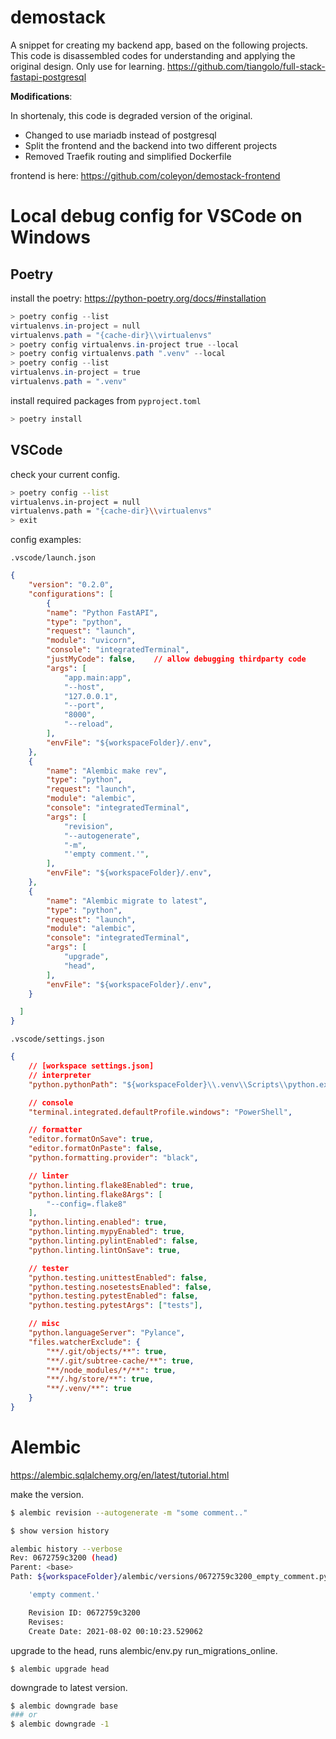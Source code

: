 # demostack

A snippet for creating my backend app, based on the following projects.
This code is disassembled codes for understanding and applying the original design. Only use for learning.
https://github.com/tiangolo/full-stack-fastapi-postgresql

**Modifications**:

In shortenaly, this code is degraded version of the original. 

* Changed to use mariadb instead of postgresql
* Split the frontend and the backend into two different projects
* Removed Traefik routing and simplified Dockerfile

frontend is here: https://github.com/coleyon/demostack-frontend

# Local debug config for VSCode on Windows

## Poetry

install the poetry: https://python-poetry.org/docs/#installation

```powershell
> poetry config --list
virtualenvs.in-project = null
virtualenvs.path = "{cache-dir}\\virtualenvs"
> poetry config virtualenvs.in-project true --local
> poetry config virtualenvs.path ".venv" --local
> poetry config --list
virtualenvs.in-project = true
virtualenvs.path = ".venv"
```

install required packages from `pyproject.toml`

```powershell
> poetry install
```

## VSCode

check your current config.

```bash
> poetry config --list
virtualenvs.in-project = null
virtualenvs.path = "{cache-dir}\\virtualenvs"
> exit
```

config examples:

`.vscode/launch.json`

```json
{
    "version": "0.2.0",
    "configurations": [
        {
        "name": "Python FastAPI",
        "type": "python",
        "request": "launch",
        "module": "uvicorn",
        "console": "integratedTerminal",
        "justMyCode": false,    // allow debugging thirdparty code
        "args": [
            "app.main:app",
            "--host",
            "127.0.0.1",
            "--port",
            "8000",
            "--reload",
        ],
        "envFile": "${workspaceFolder}/.env",
    },
    {
        "name": "Alembic make rev",
        "type": "python",
        "request": "launch",
        "module": "alembic",
        "console": "integratedTerminal",
        "args": [
            "revision",
            "--autogenerate",
            "-m",
            "'empty comment.'",
        ],
        "envFile": "${workspaceFolder}/.env",
    },
    {
        "name": "Alembic migrate to latest",
        "type": "python",
        "request": "launch",
        "module": "alembic",
        "console": "integratedTerminal",
        "args": [
            "upgrade",
            "head",
        ],
        "envFile": "${workspaceFolder}/.env",
    }

  ]
}
```

`.vscode/settings.json`
```json
{
    // [workspace settings.json]
    // interpreter
    "python.pythonPath": "${workspaceFolder}\\.venv\\Scripts\\python.exe",

    // console
    "terminal.integrated.defaultProfile.windows": "PowerShell",

    // formatter
    "editor.formatOnSave": true,
    "editor.formatOnPaste": false,
    "python.formatting.provider": "black",

    // linter
    "python.linting.flake8Enabled": true,
    "python.linting.flake8Args": [
        "--config=.flake8"
    ],
    "python.linting.enabled": true,
    "python.linting.mypyEnabled": true,
    "python.linting.pylintEnabled": false,
    "python.linting.lintOnSave": true,

    // tester
    "python.testing.unittestEnabled": false,
    "python.testing.nosetestsEnabled": false,
    "python.testing.pytestEnabled": false,
    "python.testing.pytestArgs": ["tests"],

    // misc
    "python.languageServer": "Pylance",
    "files.watcherExclude": {
        "**/.git/objects/**": true,
        "**/.git/subtree-cache/**": true,
        "**/node_modules/*/**": true,
        "**/.hg/store/**": true,
        "**/.venv/**": true
    }
}
```


# Alembic

https://alembic.sqlalchemy.org/en/latest/tutorial.html

make the version.

```bash
$ alembic revision --autogenerate -m "some comment.."
```

```bash
$ show version history

alembic history --verbose
Rev: 0672759c3200 (head)
Parent: <base>
Path: ${workspaceFolder}/alembic/versions/0672759c3200_empty_comment.py

    'empty comment.'

    Revision ID: 0672759c3200
    Revises:
    Create Date: 2021-08-02 00:10:23.529062
```


upgrade to the head, runs alembic/env.py run_migrations_online.

`$ alembic upgrade head`

downgrade to latest version.

```bash
$ alembic downgrade base
### or
$ alembic downgrade -1
```
